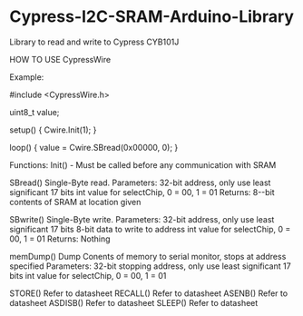 # Cypress-I2C-SRAM-Arduino-Library
Library to read and write to Cypress CYB101J


HOW TO USE CypressWire

Example: 

#include <CypressWire.h> 



uint8_t value; 

setup()
{
	Cwire.Init(1); 
}

loop()
{
	value = Cwire.SBread(0x00000, 0);
}	


Functions: 
Init() - Must be called before any communication with SRAM 

SBread() 	Single-Byte read. 
		Parameters: 32-bit address, only use least significant 17 bits
					int value for selectChip, 0 = 00, 1 = 01
		Returns: 8--bit contents of SRAM at location given

SBwrite()	Single-Byte write. 
		Parameters: 32-bit address, only use least significant 17 bits
		            8-bit data to write to address
					int value for selectChip, 0 = 00, 1 = 01
		Returns: Nothing

memDump() 	Dump Conents of memory to serial monitor, stops at address specified
		Parameters: 32-bit stopping address, only use least significant 17 bits
					int value for selectChip, 0 = 00, 1 = 01

STORE() 	Refer to datasheet
RECALL()	Refer to datasheet
ASENB() 	Refer to datasheet
ASDISB() 	Refer to datasheet
SLEEP() 	Refer to datasheet
